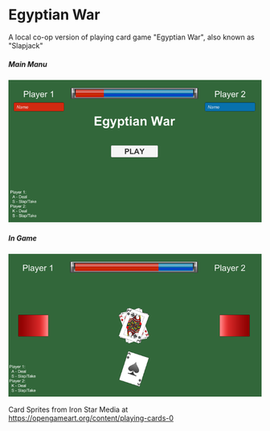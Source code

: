 # Egyptian War

A local co-op version of playing card game "Egyptian War", also known as "Slapjack"

##### Main Manu
![main-menu-1]
##### In Game
![demo-1]

Card Sprites from Iron Star Media at https://opengameart.org/content/playing-cards-0

[main-menu-1]: /0_Demo/screenshot_1.png
[demo-1]: /0_Demo/screenshot_2.png
